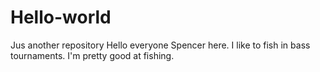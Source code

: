 # Hello-world
Jus another repository
Hello everyone
Spencer here. I like to fish in bass tournaments. I'm pretty good at fishing. 
